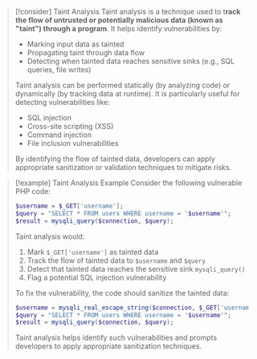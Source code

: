 
> [!consider] Taint Analysis
> Taint analysis is a technique used to t**rack the flow of untrusted or potentially malicious data (known as "taint") through a program**. It helps identify vulnerabilities by:
> - Marking input data as tainted
> - Propagating taint through data flow
> - Detecting when tainted data reaches sensitive sinks (e.g., SQL queries, file writes)
>
> Taint analysis can be performed statically (by analyzing code) or dynamically (by tracking data at runtime). It is particularly useful for detecting vulnerabilities like:
> - SQL injection
> - Cross-site scripting (XSS)
> - Command injection
> - File inclusion vulnerabilities
>
> By identifying the flow of tainted data, developers can apply appropriate sanitization or validation techniques to mitigate risks.

> [!example] Taint Analysis Example
> Consider the following vulnerable PHP code:
> ```php
> $username = $_GET['username'];
> $query = "SELECT * FROM users WHERE username = '$username'";
> $result = mysqli_query($connection, $query);
> ```
> Taint analysis would:
> 1. Mark `$_GET['username']` as tainted data
> 2. Track the flow of tainted data to `$username` and `$query`
> 3. Detect that tainted data reaches the sensitive sink `mysqli_query()`
> 4. Flag a potential SQL injection vulnerability
>
> To fix the vulnerability, the code should sanitize the tainted data:
> ```php
> $username = mysqli_real_escape_string($connection, $_GET['username']);
> $query = "SELECT * FROM users WHERE username = '$username'";
> $result = mysqli_query($connection, $query);
> ```
> Taint analysis helps identify such vulnerabilities and prompts developers to apply appropriate sanitization techniques.
